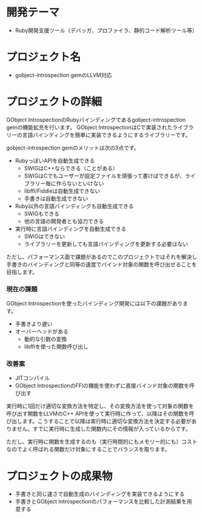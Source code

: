 # 開発テーマ

- Ruby開発支援ツール（デバッガ、プロファイラ、静的コード解析ツール等）

# プロジェクト名

- gobject-introspection gemのLLVM対応

# プロジェクトの詳細

GObject IntrospectionのRubyバインディングであるgobject-introspection gemの機能拡充を行います。
GObject IntrospectionはCで実装されたライブラリーの言語バインディングを簡単に実装できるようにするライブラリーです。

gobject-introspection gemのメリットは次の3点です。

- RubyっぽいAPIを自動生成できる
  - SWIGはC++ならできる（ことがある）
  - SWIGはCでもユーザーが設定ファイルを頑張って書けばできるが、ライブラリー毎に作らないといけない
  - libffi/Fiddleは自動生成できない
  - 手書きは自動生成できない
- Ruby以外の言語バインディングも自動生成できる
  - SWIGもできる
  - 他の言語の開発者とも協力できる
- 実行時に言語バインディングを自動生成できる
  - SWIGはできない
  - ライブラリーを更新しても言語バインディングを更新する必要はない

ただし、パフォーマンス面で課題があるのでこのプロジェクトではそれを解決し手書きのバインディングと同等の速度でバインド対象の関数を呼び出せることを目指します。

### 現在の課題

GObject Introspectionを使ったバインディング開発には以下の課題があります。

- 手書きより遅い
- オーバーヘッドがある
  - 動的な引数の変換
  - libffiを使った関数呼び出し

### 改善案

- JITコンパイル
- GObject IntrospectionのFFIの機能を使わずに直接バインド対象の関数を呼び出す

実行時に1回だけ適切な変換方法を特定し、その変換方法を使って対象の関数を呼び出す関数をLLVMのC++ APIを使って実行時に作って、以降はその関数を呼び出します。こうすることで以降は実行時に適切な変換方法を決定する必要がありません。すでに実行時に生成した関数内にその情報が入っているからです。

ただし、実行時に関数を生成するのも（実行時間的にもメモリー的にも）コストなのでよく呼ばれる関数だけ対象にすることでバランスを取ります。

# プロジェクトの成果物

- 手書きと同じ速さで自動生成のバインディングを実装できるようにする
- 手書きとGObject Introspectionのパフォーマンスを比較した計測結果を用意する
